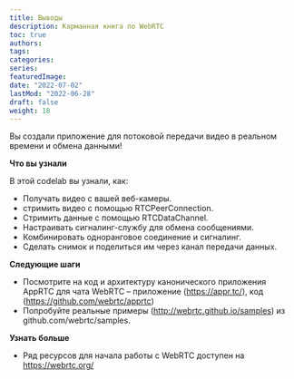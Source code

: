 ```yaml
---
title: Выводы
description: Карманная книга по WebRTC
toc: true
authors:
tags: 
categories:
series:
featuredImage:
date: "2022-07-02"
lastMod: "2022-06-28"
draft: false
weight: 18
---
```


Вы создали приложение для потоковой передачи видео в реальном времени и обмена данными!

**Что вы узнали**

В этой codelab вы узнали, как:

- Получать видео с вашей веб-камеры.
- стримить видео с помощью RTCPeerConnection.
- Стримить данные с помощью RTCDataChannel.
- Настраивать сигналинг-службу для обмена сообщениями.
- Комбинировать одноранговое соединение и сигналинг.
- Сделать снимок и поделиться им через канал передачи данных.

**Следующие шаги**

- Посмотрите на код и архитектуру канонического приложения AppRTC для чата WebRTC – приложение (<https://appr.tc/>), код (<https://github.com/webrtc/apprtc>)
- Попробуйте реальные примеры (<http://webrtc.github.io/samples>) из github.com/webrtc/samples.

**Узнать больше**

- Ряд ресурсов для начала работы с WebRTC доступен на <https://webrtc.org/>
